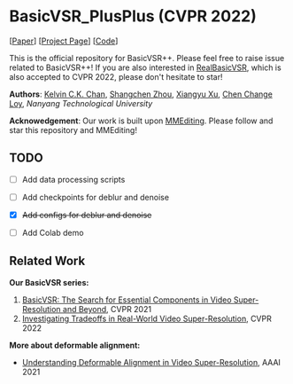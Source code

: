 # BasicVSR_PlusPlus (CVPR 2022)
\[[Paper](https://arxiv.org/abs/2104.13371)\] \[[Project Page](https://ckkelvinchan.github.io/projects/BasicVSR++/)\] \[[Code](https://github.com/open-mmlab/mmediting)\] 

This is the official repository for BasicVSR++. Please feel free to raise issue related to BasicVSR++! If you are also interested in [RealBasicVSR](https://github.com/ckkelvinchan/RealBasicVSR), which is also accepted to CVPR 2022, please don't hesitate to star!

**Authors**: [Kelvin C.K. Chan](https://ckkelvinchan.github.io/), [Shangchen Zhou](https://shangchenzhou.com/), [Xiangyu Xu](https://sites.google.com/view/xiangyuxu), [Chen Change Loy](https://www.mmlab-ntu.com/person/ccloy/), *Nanyang Technological University*

**Acknowedgement**: Our work is built upon [MMEditing](https://github.com/open-mmlab/mmediting). Please follow and star this repository and MMEditing!

 

## TODO
- [ ] Add data processing scripts
- [ ] Add checkpoints for deblur and denoise
- [x] ~~Add configs for deblur and denoise~~
- [ ] Add Colab demo


## Related Work
**Our BasicVSR series:**
1. [BasicVSR: The Search for Essential Components in Video Super-Resolution and Beyond](https://ckkelvinchan.github.io/projects/BasicVSR), CVPR 2021
2. [Investigating Tradeoffs in Real-World Video Super-Resolution](https://github.com/ckkelvinchan/RealBasicVSR), CVPR 2022

**More about deformable alignment:**
- [Understanding Deformable Alignment in Video Super-Resolution](https://ckkelvinchan.github.io/projects/DCN), AAAI 2021
